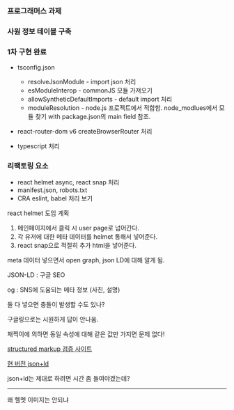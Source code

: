 ### 프로그래머스 과제
### 사원 정보 테이블 구축


### 1차 구현 완료
+ tsconfig.json
  + resolveJsonModule - import json 처리
  + esModuleInterop - commonJS 모듈 가져오기
  + allowSyntheticDefaultImports - default import 처리
  + moduleResolution - node.js 프로젝트에서 적합함. node_modlues에서 모듈 찾기 with package.json의 main field 참조.

+ react-router-dom v6 createBrowserRouter 처리

+ typescript 처리

### 리팩토링 요소
+ react helmet async, react snap 처리
+ manifest.json, robots.txt
+ CRA eslint, babel 처리 보기


react helmet 도입 계획
1. 메인페이지에서 클릭 시 user page로 넘어간다.
2. 각 유저에 대한 메타 데이터를 helmet 통해서 넣어준다.
3. react snap으로 적절히 추가 html을 넣어준다.

meta 데이터 넣으면서 open graph, json LD에 대해 알게 됨.

JSON-LD : 구글 SEO

og : SNS에 도움되는 메타 정보 (사진, 설명)

둘 다 넣으면 충돌이 발생할 수도 있나?

구글링으로는 시원하게 답이 안나옴.

채찍이에 의하면 동일 속성에 대해 같은 값만 가지면 문제 없다!

[structured markup 검증 사이트](https://validator.schema.org/)

[현 버전 json+ld](https://www.w3.org/TR/2020/REC-json-ld11-20200716/)

json+ld는 제대로 하려면 시간 좀 들여야겠는데?

---

왜 헬멧 이미지는 안되냐